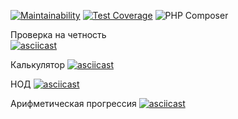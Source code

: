 [![Maintainability](https://api.codeclimate.com/v1/badges/26e5580c9c6c097bb8c4/maintainability)](https://codeclimate.com/github/fazvil/php-project-lvl1/maintainability)
[![Test Coverage](https://api.codeclimate.com/v1/badges/26e5580c9c6c097bb8c4/test_coverage)](https://codeclimate.com/github/fazvil/php-project-lvl1/test_coverage)
![PHP Composer](https://github.com/fazvil/php-project-lvl1/workflows/PHP%20Composer/badge.svg)


Проверка на четность            
[![asciicast](https://asciinema.org/a/upYD55hvfAVpin4PFRzD7anjE.svg)](https://asciinema.org/a/upYD55hvfAVpin4PFRzD7anjE)

Калькулятор
[![asciicast](https://asciinema.org/a/94HfW96WVlCTSz8HRAelE5GhR.svg)](https://asciinema.org/a/94HfW96WVlCTSz8HRAelE5GhR)

НОД
[![asciicast](https://asciinema.org/a/l07flWIQDfAIle8DTVQlHFbz7.svg)](https://asciinema.org/a/l07flWIQDfAIle8DTVQlHFbz7)

Арифметическая прогрессия
[![asciicast](https://asciinema.org/a/t3wJrERciFLAQjHsMgkR1QiDa.svg)](https://asciinema.org/a/t3wJrERciFLAQjHsMgkR1QiDa)
